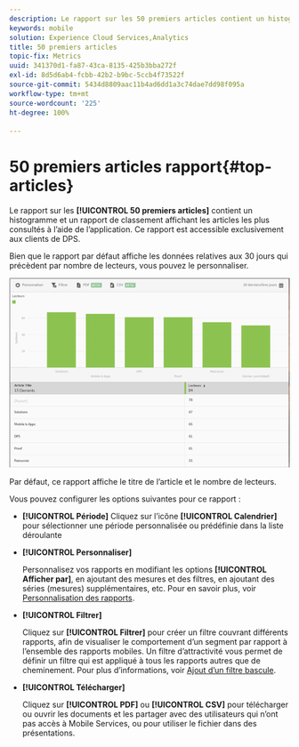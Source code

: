 ```yaml
---
description: Le rapport sur les 50 premiers articles contient un histogramme et un rapport de classement indiquant les articles les plus consultés en étant affichés à l’aide de l’application. Ce rapport est accessible exclusivement aux clients de DPS (Digital Publishing Suite).
keywords: mobile
solution: Experience Cloud Services,Analytics
title: 50 premiers articles
topic-fix: Metrics
uuid: 341370d1-fa87-43ca-8135-425b3bba272f
exl-id: 8d5d6ab4-fcbb-42b2-b9bc-5ccb4f73522f
source-git-commit: 5434d8809aac11b4ad6dd1a3c74dae7dd98f095a
workflow-type: tm+mt
source-wordcount: '225'
ht-degree: 100%

---
```


# 50 premiers articles rapport{#top-articles}

Le rapport sur les **[!UICONTROL 50 premiers articles]** contient un histogramme et un rapport de classement affichant les articles les plus consultés à l’aide de l’application. Ce rapport est accessible exclusivement aux clients de DPS.

Bien que le rapport par défaut affiche les données relatives aux 30 jours qui précèdent par nombre de lecteurs, vous pouvez le personnaliser.

![](assets/dps_top_50.png)

Par défaut, ce rapport affiche le titre de l’article et le nombre de lecteurs.

Vous pouvez configurer les options suivantes pour ce rapport :

* **[!UICONTROL Période]**
Cliquez sur l’icône **[!UICONTROL Calendrier]** pour sélectionner une période personnalisée ou prédéfinie dans la liste déroulante

* **[!UICONTROL Personnaliser]**

   Personnalisez vos rapports en modifiant les options **[!UICONTROL Afficher par]**, en ajoutant des mesures et des filtres, en ajoutant des séries (mesures) supplémentaires, etc. Pour en savoir plus, voir [Personnalisation des rapports](/help/using/usage/reports-customize/reports-customize.md).

* **[!UICONTROL Filtrer]**

   Cliquez sur **[!UICONTROL Filtrer]** pour créer un filtre couvrant différents rapports, afin de visualiser le comportement d’un segment par rapport à l’ensemble des rapports mobiles. Un filtre d’attractivité vous permet de définir un filtre qui est appliqué à tous les rapports autres que de cheminement. Pour plus d’informations, voir [Ajout d’un filtre bascule](/help/using/usage/reports-customize/t-sticky-filter.md).

* **[!UICONTROL Télécharger]**

   Cliquez sur **[!UICONTROL PDF]** ou **[!UICONTROL CSV]** pour télécharger ou ouvrir les documents et les partager avec des utilisateurs qui n’ont pas accès à Mobile Services, ou pour utiliser le fichier dans des présentations.
